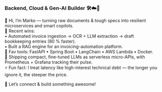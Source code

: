 ### Backend, Cloud & Gen-AI Builder 🛠️☁️🤖

👋  Hi, I’m Marko — turning raw documents & tough specs into resilient microservices and smart copilots.  
🧠  Recent wins:  
   • Automated invoice ingestion → OCR + LLM extraction → draft bookkeeping entries (80 % faster).  
   • Built a RAG engine for an invoicing-automation platform.  
🚀  Fav tools: FastAPI • Spring Boot • LangChain • AWS Lambda • Docker.  
🌱 Shipping compact, fine-tuned LLMs as serverless micro-APIs, with Prometheus + Grafana tracking their pulse.  
⚡ Fun fact: I treat latency like high-interest technical debt — the longer you ignore it, the steeper the price.

💌  Let’s connect & build something awesome!
